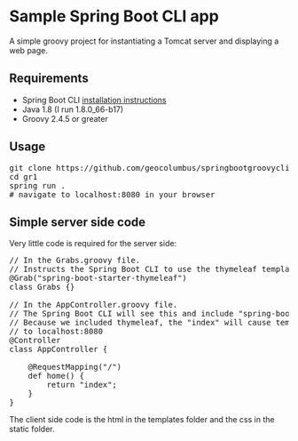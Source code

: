 # Sample Spring Boot CLI app
A simple groovy project for instantiating a Tomcat server and displaying a web page.


## Requirements

* Spring Boot CLI [installation instructions](https://docs.spring.io/spring-boot/docs/current/reference/html/getting-started-installing-spring-boot.html#getting-started-installing-the-cli) 
* Java 1.8 (I run 1.8.0_66-b17)
* Groovy 2.4.5 or greater

## Usage

<pre>
git clone https://github.com/geocolumbus/springbootgroovycli.git gr1
cd gr1
spring run .
# navigate to localhost:8080 in your browser
</pre>

## Simple server side code

Very little code is required for the server side:

<pre>
// In the Grabs.groovy file.
// Instructs the Spring Boot CLI to use the thymeleaf template engine.
@Grab("spring-boot-starter-thymeleaf")
class Grabs {}

// In the AppController.groovy file.
// The Spring Boot CLI will see this and include "spring-boot-starter-web".
// Because we included thymeleaf, the "index" will cause templates/index.html to be loaded
// to localhost:8080
@Controller
class AppController {

    @RequestMapping("/")
    def home() {
        return "index";
    }
}
</pre>

The client side code is the html in the templates folder and the css in the static folder.